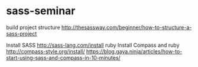# sass-seminar
build project structure
http://thesassway.com/beginner/how-to-structure-a-sass-project

Install SASS
http://sass-lang.com/install
ruby
Install Compass and ruby
http://compass-style.org/install/
https://blog.gaya.ninja/articles/how-to-start-using-sass-and-compass-in-10-minutes/
